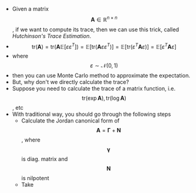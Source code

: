 - Given a matrix $$\bm{A}\in \mathbb{R}^{n\times n}$$, if we want to compute its trace, then we can use this trick, called *Hutchinson's Trace Estimation*.
- $$\mathrm{tr}\left(\bm A\right) = \mathrm{tr}\left(\bm A\mathbb{E}[\varepsilon \varepsilon^T]\right)=\mathbb{E}\left[\mathrm{tr}(\bm{A}\varepsilon\varepsilon^T)\right]=\mathbb{E}\left[\mathrm{tr}(\varepsilon^T\bm{A}\varepsilon)\right] = \mathbb{E}\left[\varepsilon^T\bm{A}\varepsilon\right]$$
- where $$\varepsilon\sim \mathcal{N}(0, 1)$$
- then you can use Monte Carlo method to approximate the expectation.
- But, why don't we directly calculate the trace?
- Suppose you need to calculate the trace of a matrix function, i.e. $$\mathrm{tr}(\exp \bm A), \mathrm{tr}(\log \bm A)$$, etc
- With traditional way, you should go through the following steps
	- Calculate the Jordan canonical form of $$\bm A = \bm \Gamma + \bm  N$$, where $$\bm \gamma$$ is diag. matrix and $$\bm N$$ is nilpotent
	- Take